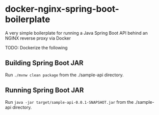 # docker-nginx-spring-boot-boilerplate
A very simple boilerplate for running a Java Spring Boot API behind an NGINX reverse proxy via Docker


TODO: Dockerize the following
## Building Spring Boot JAR
Run `./mvnw clean package` from the ./sample-api directory.

## Running Spring Boot JAR
Run `java -jar target/sample-api-0.0.1-SNAPSHOT.jar` from the ./sample-api directory.